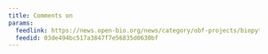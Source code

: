 ```yaml
---
title: Comments on
params:
  feedlink: https://news.open-bio.org/news/category/obf-projects/biopython/feed/atom/
  feedid: 03de494bc517a3847f7e56835d0630bf
---
```

